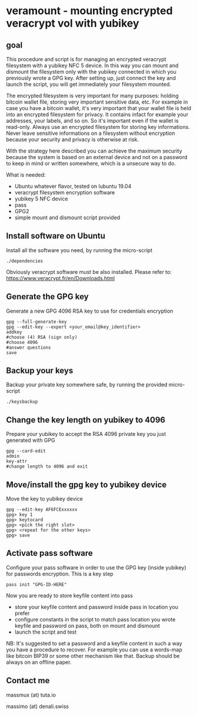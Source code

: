 # veramount - mounting encrypted veracrypt vol with yubikey

## goal

This procedure and script is for managing an encrypted veracrypt filesystem with a yubikey NFC 5 device. In this way you can mount and dismount the filesystem only with the yubikey connected in which you previously wrote a GPG key. After setting up, just connect the key and launch the script, you will get immediately your filesystem mounted.

 The encrypted filesystem is very important for many purposes: holding bitcoin wallet file, storing very important sensitive data, etc. For example in case you have a bitcoin wallet, it's very important that your wallet file is held into an encrypted filesystem for privacy. It contains infact for example your addresses, your labels, and so on. So it's important even if the wallet is read-only. Always use an encrypted filesystem for storing key informations. Never leave sensitive informations on a filesystem without encryption because your security and privacy is otherwise at risk. 

 With the strategy here described you can achieve the maximum security because the system is based on an external device and not on a password to keep in mind or written somewhere, which is a unsecure way to do.

 What is needed:

 - Ubuntu whatever flavor, tested on lubuntu 19.04
 - veracrypt filesystem encryption software
 - yubikey 5 NFC device
 - pass
 - GPG2
 - simple mount and dismount script provided

## Install software on Ubuntu

 Install all the software you need, by running the micro-script

```console
./dependencies
```

 Obviously veracrypt software must be also installed. Please refer to: https://www.veracrypt.fr/en/Downloads.html

## Generate the GPG key

 Generate a new GPG 4096 RSA key to use for credentials encryption

```console
gpg --full-generate-key
gpg --edit-key --expert <your_email@key_identifier>
addkey
#choose (4) RSA (sign only)
#choose 4096
#answer questions
save
```

## Backup your keys

 Backup your private key somewhere safe, by running the provided micro-script

```console
./keysbackup
```

## Change the key length on yubikey to 4096

 Prepare your yubikey to accept the RSA 4096 private key you just generated with GPG

```console
gpg --card-edit 
admin
key-attr
#change length to 4096 and exit
```

## Move/install the gpg key to yubikey device

 Move the key to yubikey device

```console
gpg --edit-key AF6FCExxxxxx
gpg> key 1
gpg> keytocard
gpg> <pick the right slot>
gpg> <repeat for the other keys>
gpg> save
```

## Activate pass software

 Configure your pass software in order to use the GPG key (inside yubikey) for passwords encryption. This is a key step

```console
pass init "GPG-ID-HERE"
```

 Now you are ready to store keyfile content into pass

 - store your keyfile content and password inside pass in location you prefer
 - configure constants in the script to match pass location you wrote keyfile and password on pass, both on mount and dismount
 - launch the script and test


 NB: It's suggested to set a password and a keyfile content in such a way you have a procedure to recover. For example you can use a words-map like bitcoin BIP39 or some other mechanism like that. Backup should be always on an offline paper.


## Contact me

 massmux (at) tuta.io

 massimo (at) denali.swiss

